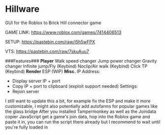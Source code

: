 # Hillware
GUI for the Roblox to Brick Hill connector game

GAME LINK: https://www.roblox.com/games/7414406513

SETUP: https://pastebin.com/raw/j5h5wFPX

VTS: https://pastebin.com/raw/7skuAuu7

###Features###
**Player**
Walk speed changer
Jump power changer
Gravity changer
Infinite jump/Fly (Keybind)
Noclip/Air walk (Keybind)
Click TP (Keybind)
**Render**
ESP (WIP)
**Misc.**
IP Address:
- Display server IP + port
- Copy IP + port to clipboard (exploit support needed)
Settings:
- Rejoin server

I still want to update this a bit, for example fix the ESP and make it more customizable, I might also potentially add autofarms for popular games like the glass bridge
After you installed Tampermonkey as well as the Joindata copier JavaScript get a game's join data, hop into the Roblox game and paste it in, you can run the script there already but I recommend to wait until you're fully loaded in
